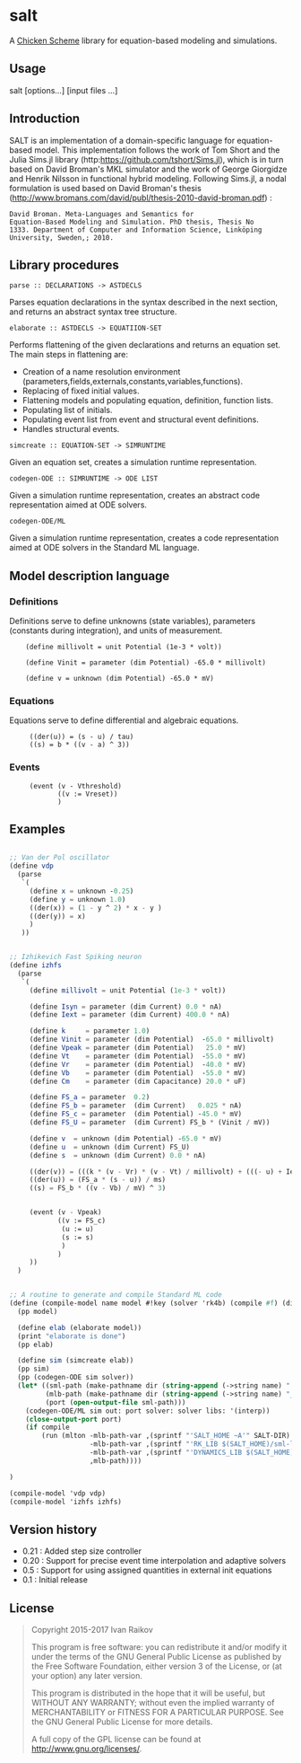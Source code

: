 
# salt

A [Chicken Scheme](http://www.call-cc.org/) library for equation-based
modeling and simulations.

## Usage

salt [options...] [input files ...]

## Introduction


SALT is an implementation of a domain-specific language for
equation-based model. This implementation follows the work of Tom
Short and the Julia Sims.jl library
(http:https://github.com/tshort/Sims.jl), which is in turn based on
David Broman's MKL simulator and the work of George Giorgidze and
Henrik Nilsson in functional hybrid modeling.  Following Sims.jl, a
nodal formulation is used based on David Broman's thesis
(http://www.bromans.com/david/publ/thesis-2010-david-broman.pdf) :

```
David Broman. Meta-Languages and Semantics for
Equation-Based Modeling and Simulation. PhD thesis, Thesis No
1333. Department of Computer and Information Science, Linköping
University, Sweden,; 2010. 
```




## Library procedures

```
parse :: DECLARATIONS -> ASTDECLS
```

Parses equation declarations in the syntax described in the next
section, and returns an abstract syntax tree structure.

```
elaborate :: ASTDECLS -> EQUATIION-SET
```

Performs flattening of the given declarations and returns an equation set.
The main steps in flattening are:

- Creation of a name resolution environment (parameters,fields,externals,constants,variables,functions).
- Replacing of fixed initial values.
- Flattening models and populating equation, definition, function lists.
- Populating list of initials.
- Populating event list from event and structural event definitions.
- Handles structural events.

```
simcreate :: EQUATION-SET -> SIMRUNTIME
```

Given an equation set, creates a simulation runtime representation.


```
codegen-ODE :: SIMRUNTIME -> ODE LIST
```

Given a simulation runtime representation, creates an abstract code
representation aimed at ODE solvers.


```
codegen-ODE/ML
```    

Given a simulation runtime representation, creates a code
representation aimed at ODE solvers in the Standard ML language.

## Model description language

### Definitions

Definitions serve to define unknowns (state variables), parameters
(constants during integration), and units of measurement.


``` 
    (define millivolt = unit Potential (1e-3 * volt)) 

    (define Vinit = parameter (dim Potential) -65.0 * millivolt) 

    (define v = unknown (dim Potential) -65.0 * mV) 
```

### Equations

Equations serve to define differential and algebraic equations.

```
     ((der(u)) = (s - u) / tau)
     ((s) = b * ((v - a) ^ 3))
```


### Events

```
     (event (v - Vthreshold)
            ((v := Vreset))
            )
```


## Examples

```scheme

;; Van der Pol oscillator
(define vdp 
  (parse 
   `(
     (define x = unknown -0.25)
     (define y = unknown 1.0)
     ((der(x)) = (1 - y ^ 2) * x - y )
     ((der(y)) = x)
     )
   ))


;; Izhikevich Fast Spiking neuron
(define izhfs 
  (parse 
   `(
     (define millivolt = unit Potential (1e-3 * volt))

     (define Isyn = parameter (dim Current) 0.0 * nA)
     (define Iext = parameter (dim Current) 400.0 * nA)

     (define k     = parameter 1.0)
     (define Vinit = parameter (dim Potential)  -65.0 * millivolt)
     (define Vpeak = parameter (dim Potential)   25.0 * mV)
     (define Vt    = parameter (dim Potential)  -55.0 * mV)
     (define Vr    = parameter (dim Potential)  -40.0 * mV)
     (define Vb    = parameter (dim Potential)  -55.0 * mV)
     (define Cm    = parameter (dim Capacitance) 20.0 * uF)

     (define FS_a = parameter  0.2)
     (define FS_b = parameter  (dim Current)   0.025 * nA)
     (define FS_c = parameter  (dim Potential) -45.0 * mV)
     (define FS_U = parameter  (dim Current) FS_b * (Vinit / mV))

     (define v  = unknown (dim Potential) -65.0 * mV)
     (define u  = unknown (dim Current) FS_U)
     (define s  = unknown (dim Current) 0.0 * nA)

     ((der(v)) = (((k * (v - Vr) * (v - Vt) / millivolt) + (((- u) + Iext) * megaohm)) / Cm) / megaohm)
     ((der(u)) = (FS_a * (s - u)) / ms)
     ((s) = FS_b * ((v - Vb) / mV) ^ 3)


     (event (v - Vpeak)
            ((v := FS_c)
             (u := u)
             (s := s)
             )
            )
     ))
  )


;; A routine to generate and compile Standard ML code 
(define (compile-model name model #!key (solver 'rk4b) (compile #f) (dir "tests"))
  (pp model)

  (define elab (elaborate model))
  (print "elaborate is done")
  (pp elab)

  (define sim (simcreate elab))
  (pp sim)
  (pp (codegen-ODE sim solver))
  (let* ((sml-path (make-pathname dir (string-append (->string name) ".sml")))
         (mlb-path (make-pathname dir (string-append (->string name) "_run.mlb")))
         (port (open-output-file sml-path)))
    (codegen-ODE/ML sim out: port solver: solver libs: '(interp))
    (close-output-port port)
    (if compile
        (run (mlton -mlb-path-var ,(sprintf "'SALT_HOME ~A'" SALT-DIR)
                    -mlb-path-var ,(sprintf "'RK_LIB $(SALT_HOME)/sml-lib/rk'")
                    -mlb-path-var ,(sprintf "'DYNAMICS_LIB $(SALT_HOME)/sml-lib/dynamics'")
                    ,mlb-path))))

)

(compile-model 'vdp vdp)
(compile-model 'izhfs izhfs)


```


## Version history

- 0.21 : Added step size controller
- 0.20 : Support for precise event time interpolation and adaptive solvers
- 0.5 : Support for using assigned quantities in external init equations 
- 0.1 : Initial release

## License

>
> Copyright 2015-2017 Ivan Raikov
> 
> This program is free software: you can redistribute it and/or modify
> it under the terms of the GNU General Public License as published by
> the Free Software Foundation, either version 3 of the License, or (at
> your option) any later version.
> 
> This program is distributed in the hope that it will be useful, but
> WITHOUT ANY WARRANTY; without even the implied warranty of
> MERCHANTABILITY or FITNESS FOR A PARTICULAR PURPOSE.  See the GNU
> General Public License for more details.
> 
> A full copy of the GPL license can be found at
> <http://www.gnu.org/licenses/>.
>

